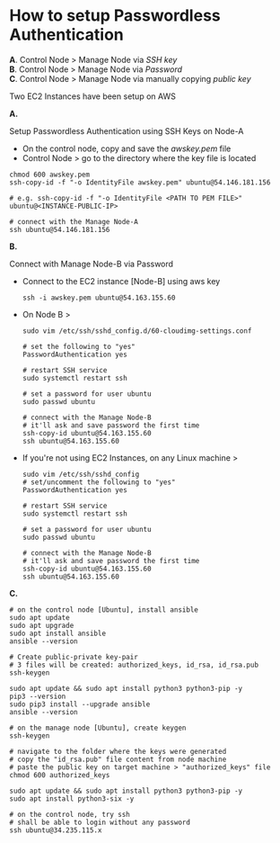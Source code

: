 # How to setup Passwordless Authentication

**A**. Control Node > Manage Node via _SSH key_ <br/>
**B**. Control Node > Manage Node via _Password_ <br/>
**C**. Control Node > Manage Node via manually copying _public key_

Two EC2 Instances have been setup on AWS

**A.**

Setup Passwordless Authentication using SSH Keys on Node-A

- On the control node, copy and save the _awskey.pem_ file
- Control Node > go to the directory where the key file is located

```
chmod 600 awskey.pem
ssh-copy-id -f "-o IdentityFile awskey.pem" ubuntu@54.146.181.156

# e.g. ssh-copy-id -f "-o IdentityFile <PATH TO PEM FILE>" ubuntu@<INSTANCE-PUBLIC-IP>

# connect with the Manage Node-A
ssh ubuntu@54.146.181.156
```

**B.**

Connect with Manage Node-B via Password

- Connect to the EC2 instance [Node-B] using aws key
  ```
  ssh -i awskey.pem ubuntu@54.163.155.60
  ```
- On Node B >
  ```
  sudo vim /etc/ssh/sshd_config.d/60-cloudimg-settings.conf

  # set the following to "yes"
  PasswordAuthentication yes

  # restart SSH service
  sudo systemctl restart ssh

  # set a password for user ubuntu
  sudo passwd ubuntu

  # connect with the Manage Node-B
  # it'll ask and save password the first time
  ssh-copy-id ubuntu@54.163.155.60
  ssh ubuntu@54.163.155.60
  ```
- If you're not using EC2 Instances, on any Linux machine >
  ```
  sudo vim /etc/ssh/sshd_config
  # set/uncomment the following to "yes"
  PasswordAuthentication yes

  # restart SSH service
  sudo systemctl restart ssh

  # set a password for user ubuntu
  sudo passwd ubuntu

  # connect with the Manage Node-B
  # it'll ask and save password the first time
  ssh-copy-id ubuntu@54.163.155.60
  ssh ubuntu@54.163.155.60
  ```


**C.**

```
# on the control node [Ubuntu], install ansible
sudo apt update
sudo apt upgrade
sudo apt install ansible
ansible --version

# Create public-private key-pair
# 3 files will be created: authorized_keys, id_rsa, id_rsa.pub
ssh-keygen

sudo apt update && sudo apt install python3 python3-pip -y
pip3 --version
sudo pip3 install --upgrade ansible
ansible --version
```

```
# on the manage node [Ubuntu], create keygen
ssh-keygen

# navigate to the folder where the keys were generated
# copy the "id_rsa.pub" file content from node machine
# paste the public key on target machine > "authorized_keys" file
chmod 600 authorized_keys

sudo apt update && sudo apt install python3 python3-pip -y
sudo apt install python3-six -y
```

```
# on the control node, try ssh
# shall be able to login without any password
ssh ubuntu@34.235.115.x
```
